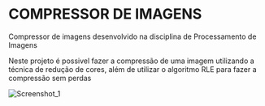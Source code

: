 # COMPRESSOR DE IMAGENS
Compressor de imagens desenvolvido na disciplina de Processamento de Imagens

Neste projeto é possivel fazer a compressão de uma imagem utilizando a técnica de redução de cores,
além de utilizar o algoritmo RLE para fazer a compressão sem perdas

![Screenshot_1](https://github.com/LeonardoLuisKlein/compressor-de-imagens/assets/106256199/43ee3592-b3fb-4798-8584-af414e253214)

